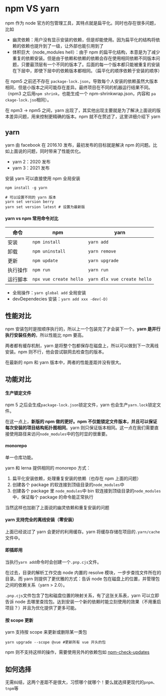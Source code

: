 # npm VS yarn

npm 作为 node 官方的包管理工具，其特点就是扁平化。同时也存在很多问题，比如

- 幽灵依赖：用户没有显示安装的依赖，但是却能使用。因为扁平化的结构将依赖的依赖也提升到了一级，让外部也能引用到了
- 体积巨大（node_modules hell）：由于 npm 的扁平化结构，本意是为了减少重复的依赖安装。但是由于依赖和依赖的依赖会存在使用相同依赖不同版本问题，只要最顶层有一个不同的版本了。后面的每一个版本都只能被重复的安装在下层中，即使下层中的依赖版本都相同。（扁平化的顺序依赖于安装的顺序）

在 npm5 之前还不存在 `package-lock.json`，导致每个人安装的依赖虽然大版本相同，但是小版本之间可能存在差异。最终项目在不同的机器运行结果不同。（npm3 之后用`npm shrink`，也能生成一个 npm-shrinkwrap.json，内容和 `pa ckage-lock.jso`相同）。

在 npm3 -> npm5 之间，yarn 出现了，其实他出现主要就是为了解决上面说的版本差异问题，用来控制更精确的版本。npm 就不在赘述了，这里详细介绍下 yarn

## yarn

yarn 由 facebook 在 2016.10 发布，最初发布的目标就是解决 npm 的问题。比如上面说的问题，同时带来了性能优化。

- yarn 2：2020 发布
- yarn 3：2021 发布

安装 yarn 可以直接使用 npm 全局安装

```shell
npm install -g yarn

# 可以设置不同的 yarn 版本
yarn set version berry
yarn set version latest # 设置为最新版
```

#### yarn vs npm 常用命令对比

| 命令     | npm                    | yarn                        |
| -------- | ---------------------- | --------------------------- |
| 安装     | `npm install`          | `yarn add`                  |
| 卸载     | `npm uninstall`        | `yarn remove`               |
| 更新     | `npm update`           | `yarn upgrade`              |
| 执行操作 | `npm run`              | `yarn run`                  |
| 运行脚本 | `npx vue create hello` | `yarn dlx vue create hello` |

- 全局操作：`yarn global add` 全局安装
- devDependecies 安装：`yarn add xxx -dev(-D)` 

## 性能对比

npm 安装包时是按顺序执行的，所以上一个包装完了才会装下一个。**yarn 是并行执行安装任务的**，所以性能比 npm 要高。

两者都有缓存机制，yarn 是将整个包都保存在磁盘上，所以可以做到下一次离线安装。npm 则不行，他会尝试联网去检查包的版本。

在最新的 npm 和 yarn 版本中，两者的性能差距并没有很大。

## 功能对比

#### 生产锁定文件

npm 5 之后会生成`package-lock.json`锁定文件，yarn 也会生产`yarn.lock`锁定文件。

在这一点上，**新版的 npm 做的更好。npm 不仅能锁定文件版本，并且可以保证每次安装的项目结构拓扑图相同**。yarn 则只保证版本相同。这一点在我们需要直接使用路径来访问`node_modules`中的包时显的很重要。

#### monorepo

单一仓库功能。

yarn 和 lerna 提供相同的 monorepo 方式：

1. 扁平化安装依赖，处理重复安装的依赖（也存在 npm 上面的问题）
2. 创建各个 package 的软连接到顶级目录的`node_modules`中
3. 创建各个 package 里 `node_modules`中 bin 软连接到顶级目录的`node_modules`中，保证每个 package 的命令能正常执行

当然这样也加剧了上面说的幽灵依赖和重复安装的问题

#### yarn 支持完全的离线安装（零安装）

上面已经说过了 yarn 会更好的利用缓存。yarn 将缓存存储在项目的`.yarn/cache`文件中。

#### 即插即用

当执行`yarn add`命令时会创建一个`.pnp.cjs`文件。

在过去，目录的解析工作交由 node 内置的 resolve 模块，一步步查找文件所在的目录。而 yarn 则提供了更优雅的方式：告诉 node 包在磁盘上的位置，并管理包之间的依赖关系（yarn > 2.0）。

`.pnp.cjs`文件包含了包和磁盘位置的映射关系，有了这张关系表，yarn 可以立即告诉 node 去哪里查找包。达到安装一个新的依赖时能立刻使用的效果（不用重启项目？）并且为优化提供了更多可能。

#### 按 scope 更新

yarn 支持按 scope 来更新或删除某一类包

```shell
yarn upgrade --scope @vue #更新所有 vue 开头的包
```

npm 则不支持这样的操作，需要使用另外的依赖包如 [npm-check-updates](https://www.npmjs.com/package/npm-check-updates) 

## 如何选择

无需纠结，这两个差距不是很大，习惯哪个就哪个！要么就选择更现代的`pnpm`、`tnpm`等